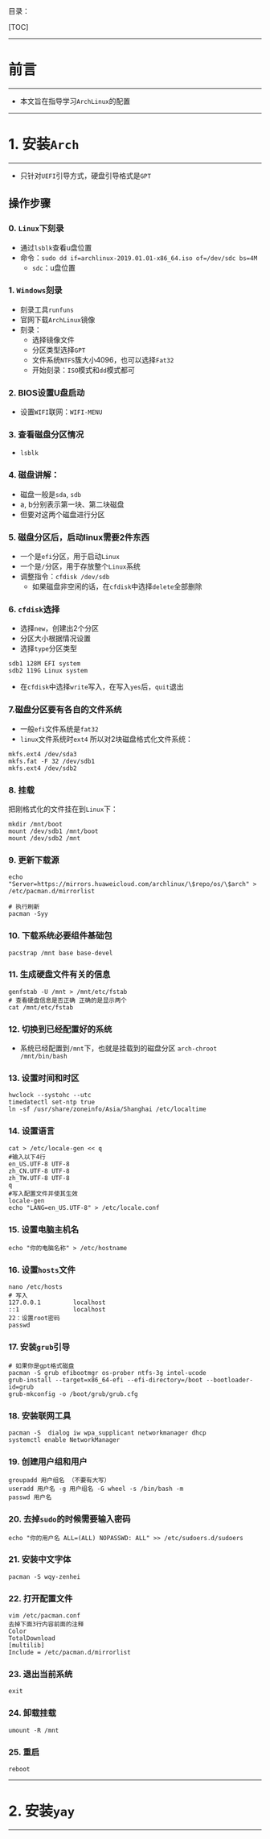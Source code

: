 目录：

[TOC]

***

# 前言
***
- 本文旨在指导学习`ArchLinux`的配置
***
# 1. 安装`Arch`
***
- 只针对`UEFI`引导方式，硬盘引导格式是`GPT`

## 操作步骤

### 0. `Linux`下刻录
- 通过`lsblk`查看u盘位置
- 命令：`sudo dd if=archlinux-2019.01.01-x86_64.iso of=/dev/sdc bs=4M`
	- `sdc`：u盘位置
### 1. `Windows`刻录
- 刻录工具`runfuns`
- 官网下载`ArchLinux`镜像
- 刻录：
	- 选择镜像文件
	- 分区类型选择`GPT`
	- 文件系统`NTFS`簇大小4096，也可以选择`Fat32`
	- 开始刻录：`ISO`模式和`dd`模式都可
### 2. BIOS设置U盘启动
- 设置`WIFI`联网：`WIFI-MENU`
### 3. 查看磁盘分区情况
- `lsblk`
### 4. 磁盘讲解：
- 磁盘一般是`sda`, `sdb`
- a, b分别表示第一块、第二块磁盘
- 但要对这两个磁盘进行分区
### 5. 磁盘分区后，启动linux需要2件东西
- 一个是`efi`分区，用于启动`Linux`
- 一个是`/`分区，用于存放整个`Linux`系统
- 调整指令：`cfdisk /dev/sdb`
	- 如果磁盘非空闲的话，在`cfdisk`中选择`delete`全部删除
### 6. `cfdisk`选择
- 选择`new`，创建出2个分区
- 分区大小根据情况设置
- 选择`type`分区类型
```shell
sdb1 128M EFI system
sdb2 119G Linux system
```
- 在`cfdisk`中选择`write`写入，在写入`yes`后，`quit`退出

### 7.磁盘分区要有各自的文件系统
- 一般`efi`文件系统是`fat32`
- `linux`文件系统时`ext4`
所以对2块磁盘格式化文件系统：
```shell
mkfs.ext4 /dev/sda3
mkfs.fat -F 32 /dev/sdb1
mkfs.ext4 /dev/sdb2
```

### 8. 挂载
把刚格式化的文件挂在到`Linux`下：
```shell
mkdir /mnt/boot
mount /dev/sdb1 /mnt/boot
mount /dev/sdb2 /mnt
```

### 9. 更新下载源
```shell
echo "Server=https://mirrors.huaweicloud.com/archlinux/\$repo/os/\$arch" > /etc/pacman.d/mirrorlist

# 执行刷新
pacman -Syy
```
### 10. 下载系统必要组件基础包
`pacstrap /mnt base base-devel`
### 11. 生成硬盘文件有关的信息
```shell
genfstab -U /mnt > /mnt/etc/fstab
# 查看硬盘信息是否正确 正确的是显示两个
cat /mnt/etc/fstab
```
### 12. 切换到已经配置好的系统
- 系统已经配置到`/mnt`下，也就是挂载到的磁盘分区
`arch-chroot /mnt/bin/bash`

### 13. 设置时间和时区
```shell
hwclock --systohc --utc
timedatectl set-ntp true
ln -sf /usr/share/zoneinfo/Asia/Shanghai /etc/localtime
```
### 14. 设置语言
```shell
cat > /etc/locale-gen << q
#输入以下4行
en_US.UTF-8 UTF-8
zh_CN.UTF-8 UTF-8
zh_TW.UTF-8 UTF-8
q
#写入配置文件并使其生效
locale-gen
echo "LANG=en_US.UTF-8" > /etc/locale.conf
```

### 15. 设置电脑主机名
`echo "你的电脑名称" > /etc/hostname`

### 16. 设置`hosts`文件
```shell
nano /etc/hosts
# 写入
127.0.0.1         localhost
::1               localhost
22：设置root密码
passwd
```

### 17. 安装`grub`引导
```shell
# 如果你是gpt格式磁盘
pacman -S grub efibootmgr os-prober ntfs-3g intel-ucode
grub-install --target=x86_64-efi --efi-directory=/boot --bootloader-id=grub
grub-mkconfig -o /boot/grub/grub.cfg
```

### 18. 安装联网工具
```shell
pacman -S  dialog iw wpa_supplicant networkmanager dhcp
systemctl enable NetworkManager
```

### 19. 创建用户组和用户
```shell
groupadd 用户组名 （不要有大写）
useradd 用户名 -g 用户组名 -G wheel -s /bin/bash -m
passwd 用户名
```

### 20. 去掉`sudo`的时候需要输入密码
`echo "你的用户名 ALL=(ALL) NOPASSWD: ALL" >> /etc/sudoers.d/sudoers`

### 21. 安装中文字体
`pacman -S wqy-zenhei`

### 22. 打开配置文件
```shell
vim /etc/pacman.conf
去掉下面3行内容前面的注释
Color  
TotalDownload
[multilib]       
Include = /etc/pacman.d/mirrorlist
```
### 23. 退出当前系统
`exit`

### 24. 卸载挂载
`umount -R /mnt`

### 25. 重启
`reboot`
***
# 2. 安装`yay`
***
